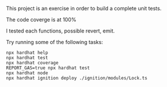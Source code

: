 This project is an exercise in order to build a complete unit tests.

The code coverge is at 100%

I tested each functions, possible revert, emit.

Try running some of the following tasks:
```shell
npx hardhat help
npx hardhat test
npx hardhat coverage
REPORT_GAS=true npx hardhat test
npx hardhat node
npx hardhat ignition deploy ./ignition/modules/Lock.ts
```
